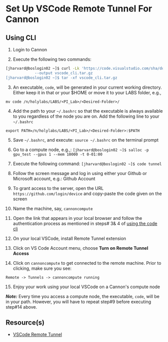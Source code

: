 # Set Up VSCode Remote Tunnel For Cannon

## Using CLI

1. Login to Cannon

2. Execute the following two commands:

```bash
[jharvard@boslogin02 ~]$ curl -Lk 'https://code.visualstudio.com/sha/download?build=stable&os=cli-alpine-x64\
		     --output vscode_cli.tar.gz
[jharvard@boslogin02 ~]$ tar -xf vscode_cli.tar.gz

```

3. An executable, `code`, will be generated in your current working
directory. Either keep it in that or your $HOME or move it to your
LABS folder, e.g.,

  `mv code /n/holylabs/LABS/<PI_Lab>/<Desired-Folder>/`

4. Add the path to your `~/.bashrc` so that the executable is always
  available to you regardless of the node you are on. Add the
  following line to your `~/.bashrc`

  `export PATH=/n/holylabs/LABS/<PI_Lab>/<Desired-Folder>:$PATH`

5. Save `~/.bashrc`, and execute: `source ~/.bashrc` on the terminal
  prompt

6. Go to a compute node, e.g.,:
  `[jharvard@boslogin02 ~]$ salloc -p gpu_test --gpus 1 --mem 10000 -t 0-01:00`

7. Execute the following command:
  `[jharvard@boslogin02 ~]$ code tunnel`

8. Follow the screen message and log in using either your Github or
  Microsoft account, e.g.: Github Account

9. To grant access to the server, open the URL
  `https://github.com/login/device` and copy-paste the code given on
  the screen

10. Name the machine, say, `cannoncompute`

11. Open the link that appears in your local browser and follow the
  authentication process as mentioned in steps# 3& 4 of [using the
  code
  cli](https://code.visualstudio.com/docs/remote/tunnels#_using-the-code-cli)

12. On your local VSCode, install Remote Tunnel extension 

13. Click on VS Code Account menu, choose **Turn on Remote Tunnel Access**

14. Click on `cannoncompute` to get connected to the remote machine. Prior
  to clicking, make sure you see:

  `Remote -> Tunnels -> cannoncompute running`

15. Enjoy your work using your local VSCode on a Cannon's compute node


**_Note:_** Every time you access a compute node, the executable,
	`code`, will be in your path. However, you will have to repeat
	step#9 before executing step#14 above.


## Resource(s)
* [VSCode Remote Tunnel](https://code.visualstudio.com/docs/remote/tunnels)
